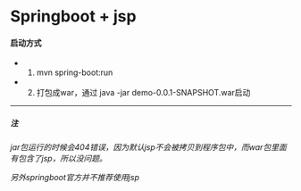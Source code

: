 # Springboot + jsp
#### 启动方式

- 1. mvn spring-boot:run
- 2. 打包成war，通过 java -jar demo-0.0.1-SNAPSHOT.war启动
    
---
##### 注
*jar包运行的时候会404错误，因为默认jsp不会被拷贝到程序包中，而war包里面有包含了jsp，所以没问题。*

*另外springboot官方并不推荐使用jsp*